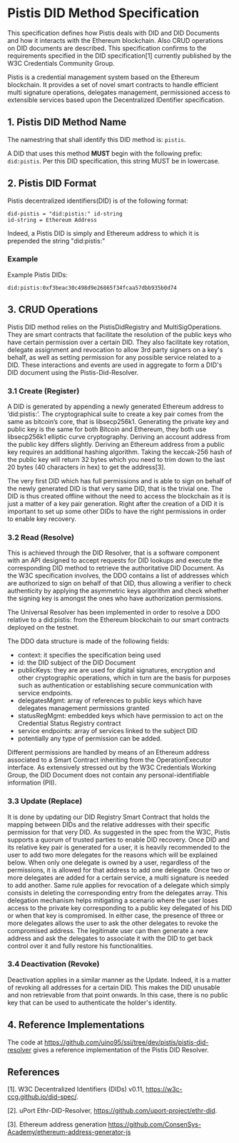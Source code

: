 # Pistis DID Method Specification
This specification defines how Pistis deals with DID and DID Documents and how it interacts with the Ethereum blockchain. Also 
CRUD operations on DID documents are described. 
This specification confirms to the requirements specified in the DID specification[1] currently published by 
the W3C Credentials Community Group. 

Pistis is a credential management system based on the Ethereum blockchain. It provides a set of novel smart contracts to handle efficient multi signature operations, delegates management, permissioned access to extensible services based upon the Decentralized IDentifier specification.

## 1. Pistis DID Method Name
The namestring that shall identify this DID method is: `pistis`.

A DID that uses this method **MUST** begin with the following prefix: `did:pistis`. Per this DID specification, this string MUST be in lowercase.

## 2. Pistis DID Format
Pistis decentralized identifiers(DID) is of the following format:
```
did-pistis = "did:pistis:" id-string 
id-string = Ethereum Address
```
Indeed, a Pistis DID is simply and Ethereum address to which it is prepended the string "did:pistis:"

### Example
Example Pistis DIDs: 
```
did:pistis:0xf3beac30c498d9e26865f34fcaa57dbb935b0d74
```
## 3. CRUD Operations
Pistis DID method relies on the PistisDidRegistry and MultiSigOperations. They are smart contracts that facilitate the resolution of the public keys who have certain permission over a certain DID. They also facilitate key rotation, delegate assignment and revocation to allow 3rd party signers on a key's behalf, as well as setting permission for any possible service related to a DID. These interactions and events are used in aggregate to form a DID's DID document using the Pistis-Did-Resolver. 

### 3.1 Create (Register)
A DID is generated by appending a newly generated Ethereum address to ‘did:pistis:’. The cryptographical suite to create a key pair comes from the same as bitcoin’s core, that is libsecp256k1. Generating the private key and public key is the same for both Bitcoin and Ethereum, they both use libsecp256k1 elliptic curve cryptography. Deriving an account address from the public key differs slightly. Deriving an Ethereum address from a public key requires an additional hashing algorithm. Taking the keccak-256 hash of the public key will return 32 bytes which you need to trim down to the last 20 bytes (40 characters in hex) to get the address[3].

The very first DID which has full permissions and is able to sign on behalf of the newly generated DID is that very same DID, that is the trivial one. The DID is thus created offline without the need to access the blockchain as it is just a matter of a key pair generation. Right after the creation of a DID it is important to set up some other DIDs to have the right permissions in order to enable key recovery.

### 3.2 Read (Resolve)
This is achieved through the DID Resolver, that is a software component with an API designed to accept requests for DID lookups and execute the corresponding DID method to retrieve the authoritative DID Document. As the W3C specification involves, the DDO contains a list of addresses which are authorized to sign on behalf of that DID, thus allowing a verifier to check authenticity by applying the asymmetric keys algorithm and check whether the signing key is amongst the ones who have authorization permissions.

The Universal Resolver has been implemented in order to resolve a DDO relative to a did:pistis: from the Ethereum blockchain to our smart contracts deployed on the testnet. 

The DDO data structure is made of the following fields:
- context: it specifies the specification being used
- id: the DID subject of the DID Document
- publicKeys: they are are used for digital signatures, encryption and other cryptographic operations, which in turn are the basis for purposes such as authentication or establishing secure communication with service endpoints.
- delegatesMgmt: array of references to public keys which have delegates management permissions granted
- statusRegMgmt: embedded keys which have permission to act on the Credential Status Registry contract
- service endpoints: array of services linked to the subject DID
- potentially any type of permission can be added.

Different permissions are handled by means of an Ethereum address associated to a Smart Contract inheriting from the OperationExecutor interface. 
As extensively stressed out by the W3C Credentials Working Group, the DID Document does not contain any personal-identifiable information (PII).

### 3.3 Update (Replace)
It is done by updating our DID Registry Smart Contract that holds the mapping between DIDs and the relative addresses with their specific permission for that very DID.
As suggested in the spec from the W3C, Pistis supports a quorum of trusted parties to enable DID recovery. Once DID and its relative key pair is generated for a user, it is heavily recommended to the user to add two more delegates for the reasons which will be explained below. When only one delegate is owned by a user, regardless of the permissions, it is allowed for that address to add one delegate. Once two or more delegates are added for a certain service, a multi signature is needed to add another. Same rule applies for revocation of a delegate which simply consists in deleting the corresponding entry from the delegates array.
This delegation mechanism helps mitigating a scenario where the user loses access to the private key corresponding to a public key delegated of his DID or when that key is compromised. In either case, the presence of three or more delegates allows the user to ask the other delegates to revoke the compromised address. The legitimate user can then generate a new address and ask the delegates to associate it with the DID to get back control over it and fully restore his functionalities.

### 3.4 Deactivation (Revoke)
Deactivation applies in a similar manner as the Update. Indeed, it is a matter of revoking all addresses for a certain DID. This makes the DID unusable and non retrievable from that point onwards. In this case, there is no public key that can be used to authenticate the holder's identity. 

## 4. Reference Implementations
The code at https://github.com/uino95/ssi/tree/dev/pistis/pistis-did-resolver gives a reference implementation of the Pistis DID Resolver.

## References
[1]. W3C Decentralized Identifiers (DIDs) v0.11, https://w3c-ccg.github.io/did-spec/.

[2]. uPort Ethr-DID-Resolver, https://github.com/uport-project/ethr-did.

[3]. Ethereum address generation https://github.com/ConsenSys-Academy/ethereum-address-generator-js
